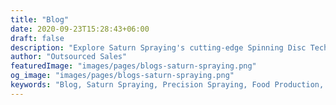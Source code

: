 ```yaml
---
title: "Blog"
date: 2020-09-23T15:28:43+06:00
draft: false
description: "Explore Saturn Spraying's cutting-edge Spinning Disc Technology..."
author: "Outsourced Sales"
featuredImage: "images/pages/blogs-saturn-spraying.png"
og_image: "images/pages/blogs-saturn-spraying.png"
keywords: "Blog, Saturn Spraying, Precision Spraying, Food Production, news"
---
```

